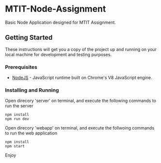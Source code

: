 # MTIT-Node-Assignment
Basic Node Application designed for MTIT Assignment.

## Getting Started

These instructions will get you a copy of the project up and running on your local machine for development and testing purposes.

### Prerequisites

* [NodeJS](https://nodejs.org/en/download/current/) - JavaScript runtime built on Chrome's V8 JavaScript engine.


### Installing and Running

Open direcory 'server' on terminal, and execute the following commands to run the server
```
npm install
npm run dev
```

Open direcory 'webapp' on terminal, and execute the follwoing commands to run the web application
```
npm install
npm start
```

Enjoy